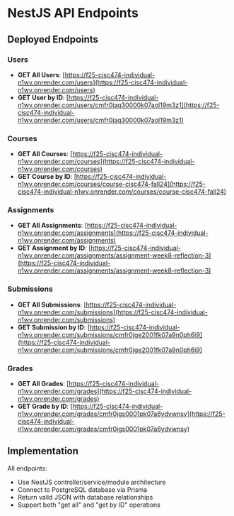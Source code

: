 # NestJS API Endpoints

## Deployed Endpoints

### Users
- **GET All Users**: [https://f25-cisc474-individual-n1wv.onrender.com/users](https://f25-cisc474-individual-n1wv.onrender.com/users)
- **GET User by ID**: [https://f25-cisc474-individual-n1wv.onrender.com/users/cmfr0jaq30000k07aol19m3z1](https://f25-cisc474-individual-n1wv.onrender.com/users/cmfr0jaq30000k07aol19m3z1)

### Courses
- **GET All Courses**: [https://f25-cisc474-individual-n1wv.onrender.com/courses](https://f25-cisc474-individual-n1wv.onrender.com/courses)
- **GET Course by ID**: [https://f25-cisc474-individual-n1wv.onrender.com/courses/course-cisc474-fall24](https://f25-cisc474-individual-n1wv.onrender.com/courses/course-cisc474-fall24)

### Assignments
- **GET All Assignments**: [https://f25-cisc474-individual-n1wv.onrender.com/assignments](https://f25-cisc474-individual-n1wv.onrender.com/assignments)
- **GET Assignment by ID**: [https://f25-cisc474-individual-n1wv.onrender.com/assignments/assignment-week8-reflection-3](https://f25-cisc474-individual-n1wv.onrender.com/assignments/assignment-week8-reflection-3)

### Submissions
- **GET All Submissions**: [https://f25-cisc474-individual-n1wv.onrender.com/submissions](https://f25-cisc474-individual-n1wv.onrender.com/submissions)
- **GET Submission by ID**: [https://f25-cisc474-individual-n1wv.onrender.com/submissions/cmfr0jge2001fk07a9n0ph6i9](https://f25-cisc474-individual-n1wv.onrender.com/submissions/cmfr0jge2001fk07a9n0ph6i9)

### Grades
- **GET All Grades**: [https://f25-cisc474-individual-n1wv.onrender.com/grades](https://f25-cisc474-individual-n1wv.onrender.com/grades)
- **GET Grade by ID**: [https://f25-cisc474-individual-n1wv.onrender.com/grades/cmfr0jgs0001pk07a6ydvwnsy](https://f25-cisc474-individual-n1wv.onrender.com/grades/cmfr0jgs0001pk07a6ydvwnsy)

## Implementation

All endpoints:
- Use NestJS controller/service/module architecture
- Connect to PostgreSQL database via Prisma
- Return valid JSON with database relationships
- Support both "get all" and "get by ID" operations
